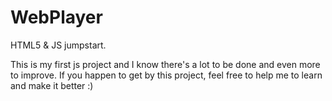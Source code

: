 WebPlayer
=========

HTML5 & JS jumpstart. 

This is my first js project and I know there's a lot to be done and even more to improve.
If you happen to get by this project, feel free to help me to learn and make it better :)
